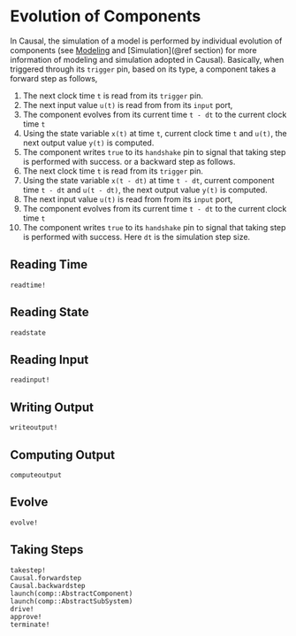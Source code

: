 # Evolution of Components
In Causal, the simulation of a model is performed by individual evolution of components (see [Modeling](@ref) and [Simulation](@ref section) for more information of modeling and simulation adopted in Causal). Basically, when triggered through its `trigger` pin, based on its type, a component takes a forward step as follows, 
1. The next clock time `t` is read from its `trigger` pin.
2. The next input value `u(t)` is read from from its `input` port, 
3. The component evolves from its current time `t - dt` to the current clock time `t`
4. Using the state variable `x(t)` at time `t`, current clock time `t` and `u(t)`, the next output value `y(t)` is computed. 
5. The component writes `true` to its `handshake` pin to signal that taking step is performed with success.
or a backward step as follows. 
1. The next clock time `t` is read from its `trigger` pin.
2. Using the state variable `x(t - dt)` at time `t - dt`, current component time `t - dt` and `u(t - dt)`, the next output value `y(t)` is computed. 
3. The next input value `u(t)` is read from from its `input` port, 
4. The component evolves from its current time `t - dt` to the current clock time `t`
5. The component writes `true` to its `handshake` pin to signal that taking step is performed with success.
Here `dt` is the simulation step size. 

## Reading Time 
```@docs 
readtime!
```

## Reading State 
```@docs 
readstate
```

## Reading Input
```@docs 
readinput!
```

## Writing Output
```@docs 
writeoutput!
```

## Computing Output 
```@docs 
computeoutput 
```

## Evolve
```@docs 
evolve!
```

## Taking Steps 
```@docs 
takestep!
Causal.forwardstep
Causal.backwardstep
launch(comp::AbstractComponent)
launch(comp::AbstractSubSystem)
drive!
approve!
terminate!
```

